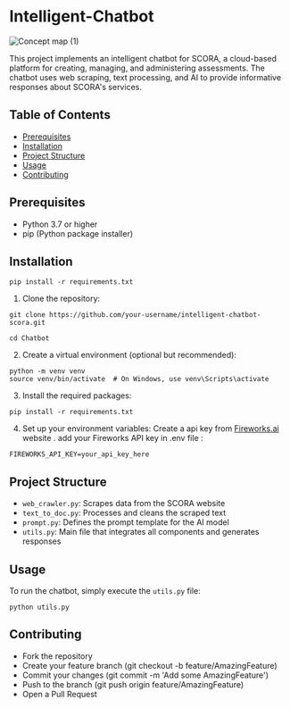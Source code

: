 # Intelligent-Chatbot
![Concept map (1)](https://github.com/geethagayathriv/Intelligent-Chatbot/assets/163413946/38d4e75f-51d0-47a9-ac14-9f1ece9cd17e)

This project implements an intelligent chatbot for SCORA, a cloud-based platform for creating, managing, and administering assessments. The chatbot uses web scraping, text processing, and AI to provide informative responses about SCORA's services.

## Table of Contents
- [Prerequisites](#prerequisites)
- [Installation](#installation)
- [Project Structure](#project-structure)
- [Usage](#usage)
- [Contributing](#contributing)

## Prerequisites

- Python 3.7 or higher
- pip (Python package installer)

## Installation
```
pip install -r requirements.txt
```
1. Clone the repository:
```
git clone https://github.com/your-username/intelligent-chatbot-scora.git
```
```
cd Chatbot
```
2. Create a virtual environment (optional but recommended):
```
python -m venv venv
source venv/bin/activate  # On Windows, use venv\Scripts\activate
```
3. Install the required packages:
```
pip install -r requirements.txt
```
4. Set up your environment variables:
Create a api key from [Fireworks.ai](https://fireworks.ai/api-keys) website .
add your Fireworks API key in .env file :
```
FIREWORKS_API_KEY=your_api_key_here
```
## Project Structure

- `web_crawler.py`: Scrapes data from the SCORA website
- `text_to_doc.py`: Processes and cleans the scraped text
- `prompt.py`: Defines the prompt template for the AI model
- `utils.py`: Main file that integrates all components and generates responses

## Usage

To run the chatbot, simply execute the `utils.py` file:
```
python utils.py
```
## Contributing

- Fork the repository
- Create your feature branch (git checkout -b feature/AmazingFeature)
- Commit your changes (git commit -m 'Add some AmazingFeature')
- Push to the branch (git push origin feature/AmazingFeature)
- Open a Pull Request
